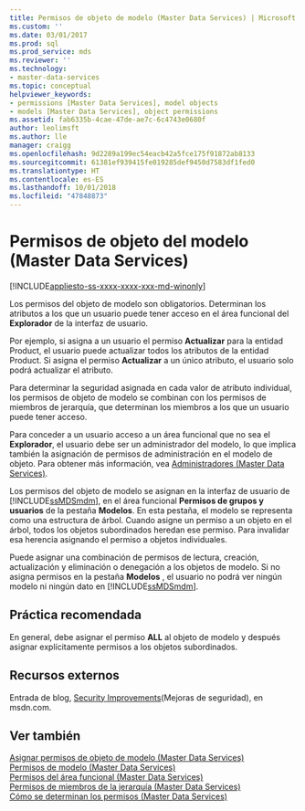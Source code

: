 ```yaml
---
title: Permisos de objeto de modelo (Master Data Services) | Microsoft Docs
ms.custom: ''
ms.date: 03/01/2017
ms.prod: sql
ms.prod_service: mds
ms.reviewer: ''
ms.technology:
- master-data-services
ms.topic: conceptual
helpviewer_keywords:
- permissions [Master Data Services], model objects
- models [Master Data Services], object permissions
ms.assetid: fab6335b-4cae-47de-ae7c-6c4743e0680f
author: leolimsft
ms.author: lle
manager: craigg
ms.openlocfilehash: 9d2289a199ec54eacb42a5fce175f91872ab8133
ms.sourcegitcommit: 61381ef939415fe019285def9450d7583df1fed0
ms.translationtype: HT
ms.contentlocale: es-ES
ms.lasthandoff: 10/01/2018
ms.locfileid: "47848873"
---
```

# <a name="model-object-permissions-master-data-services"></a>Permisos de objeto del modelo (Master Data Services)

[!INCLUDE[appliesto-ss-xxxx-xxxx-xxx-md-winonly](../includes/appliesto-ss-xxxx-xxxx-xxx-md-winonly.md)]

  Los permisos del objeto de modelo son obligatorios. Determinan los atributos a los que un usuario puede tener acceso en el área funcional del **Explorador** de la interfaz de usuario.  
  
 Por ejemplo, si asigna a un usuario el permiso **Actualizar** para la entidad Product, el usuario puede actualizar todos los atributos de la entidad Product. Si asigna el permiso **Actualizar** a un único atributo, el usuario solo podrá actualizar el atributo.  
  
 Para determinar la seguridad asignada en cada valor de atributo individual, los permisos de objeto de modelo se combinan con los permisos de miembros de jerarquía, que determinan los miembros a los que un usuario puede tener acceso.  
  
 Para conceder a un usuario acceso a un área funcional que no sea el **Explorador**, el usuario debe ser un administrador del modelo, lo que implica también la asignación de permisos de administración en el modelo de objeto. Para obtener más información, vea [Administradores &#40;Master Data Services&#41;](../master-data-services/administrators-master-data-services.md).  
  
 Los permisos del objeto de modelo se asignan en la interfaz de usuario de [!INCLUDE[ssMDSmdm](../includes/ssmdsmdm-md.md)], en el área funcional **Permisos de grupos y usuarios** de la pestaña **Modelos**. En esta pestaña, el modelo se representa como una estructura de árbol. Cuando asigne un permiso a un objeto en el árbol, todos los objetos subordinados heredan ese permiso. Para invalidar esa herencia asignando el permiso a objetos individuales.  
  
 Puede asignar una combinación de permisos de lectura, creación, actualización y eliminación o denegación a los objetos de modelo. Si no asigna permisos en la pestaña **Modelos** , el usuario no podrá ver ningún modelo ni ningún dato en [!INCLUDE[ssMDSmdm](../includes/ssmdsmdm-md.md)].  
  
## <a name="best-practice"></a>Práctica recomendada  
 En general, debe asignar el permiso **ALL** al objeto de modelo y después asignar explícitamente permisos a los objetos subordinados.  
  
## <a name="external-resources"></a>Recursos externos  
 Entrada de blog, [Security Improvements](http://go.microsoft.com/fwlink/p/?LinkId=615376)(Mejoras de seguridad), en msdn.com.  
  
## <a name="see-also"></a>Ver también  
 [Asignar permisos de objeto de modelo &#40;Master Data Services&#41;](../master-data-services/assign-model-object-permissions-master-data-services.md)   
 [Permisos de modelo &#40;Master Data Services&#41;](../master-data-services/model-permissions-master-data-services.md)   
 [Permisos del área funcional &#40;Master Data Services&#41;](../master-data-services/functional-area-permissions-master-data-services.md)   
 [Permisos de miembros de la jerarquía &#40;Master Data Services&#41;](../master-data-services/hierarchy-member-permissions-master-data-services.md)   
 [Cómo se determinan los permisos &#40;Master Data Services&#41;](../master-data-services/how-permissions-are-determined-master-data-services.md)  
  
  
